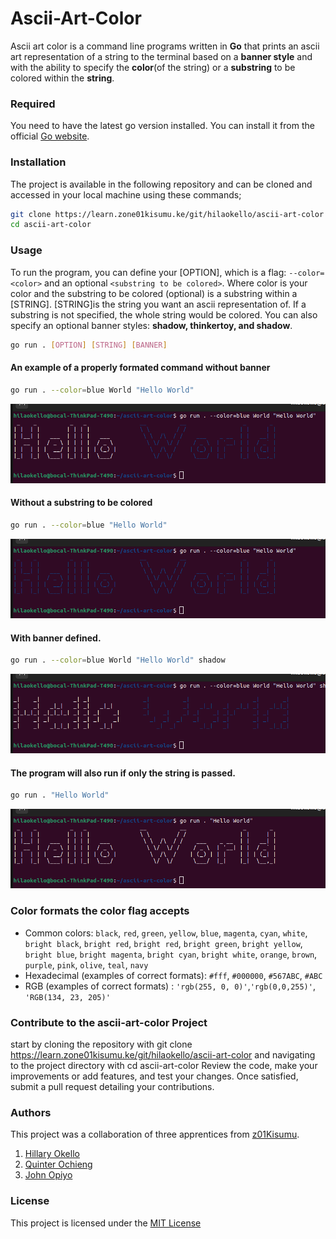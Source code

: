 # Ascii-Art-Color

Ascii art color is a command line programs written in **Go** that prints an ascii art representation of a string to the terminal based on a **banner style** and with the ability to specify the **color**(of the string) or a **substring** to be colored within the **string**.

### Required
You need to have the latest go version installed. You can install it from the official [Go website](https://go.dev/doc/install).

### Installation
The project is available in the following repository and can be cloned and accessed in your local machine using these commands;
```bash
git clone https://learn.zone01kisumu.ke/git/hilaokello/ascii-art-color
cd ascii-art-color
```
### Usage
To run the program, you can define your [OPTION], which is a flag: `--color=<color>`  and an optional `<substring to be colored>`. Where color is your color and the substring to be colored (optional) is a substring within a [STRING]. [STRING]is the string you want an ascii representation of. If a substring is not specified, the whole string would be colored. You can also specify an optional banner styles: **shadow, thinkertoy, and shadow**.

```bash
go run . [OPTION] [STRING] [BANNER]
```
#### An example of a properly formated command without banner

```bash
go run . --color=blue World "Hello World"
```
![alt text](images/image1.png)
#### Without a substring to be colored

```bash
go run . --color=blue "Hello World"
```
![alt text](images/image2.png)
#### With banner defined.
```bash
go run . --color=blue World "Hello World" shadow
```
![text](images/image3.png)
#### The program will also run if only the string is passed.
```bash
go run . "Hello World"
```
![text](images/image4.png)
### Color formats the color flag accepts
- Common colors: `black`, `red`, `green`, `yellow`, `blue`, `magenta`, `cyan`, `white`, `bright black`, `bright red`, `bright red`, `bright green`, `bright yellow`, `bright blue`, `bright magenta`, `bright cyan`, `bright white`, `orange`, `brown`, `purple`, `pink`, `olive`, `teal`, `navy`
- Hexadecimal (examples of correct formats): `#fff`, `#000000`, `#567ABC`, `#ABC`
- RGB (examples of correct formats) : `'rgb(255, 0, 0)'`,`'rgb(0,0,255)'`, `'RGB(134, 23, 205)'`
### Contribute to the ascii-art-color Project

start by cloning the repository with git clone https://learn.zone01kisumu.ke/git/hilaokello/ascii-art-color and navigating to the project directory with cd ascii-art-color Review the code, make your improvements or add features, and test your changes. Once satisfied, submit a pull request detailing your contributions. 

### Authors
This project was a collaboration of  three apprentices from [z01Kisumu](https://www.zone01kisumu.ke/). 

1. [Hillary Okello](https://github.com/HilaryOkello)
2. [Quinter Ochieng](https://github.com/apondi-art)
3. [John Opiyo](https://github.com/SidneyOps75)

### License

This project is licensed under the [MIT License](./LICENSE.txt)
